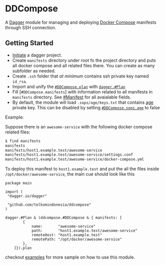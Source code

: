 # DDCompose

A [Dagger](https://dagger.io/) module for managing and deploying [Docker Compose](https://docs.docker.com/compose/) manifests through SSH connection.

## Getting Started

- [Initiate](https://docs.dagger.io/1239/making-reusable-package#create-the-base-dagger-project) a dagger project.
- Create `manifests` directory under root fo the project directory and puts all docker compose and all related files there. You can create as many subfolder as needed.
- Create `.ssh` folder that _at minimum_ contains ssh private key named `id_rsa`.
- Import and unify the [`#DDCompose.plan`](./ddcompose.cue#L15) with [`dagger.#Plan`](https://docs.dagger.io/1202/plan)
- Fill [`#DDCompose.manifests`] with information related to all manifests in `manifests` directory. See [#Manifest](./input.cue#L8) for all avaialable fields.
- By default, the module will load `.sops/age/keys.txt` that contains [age](https://github.com/FiloSottile/age) private key. This can be disabled by setting [`#DDCompose.sops.age`](./ddcompose.cue#L11) to false

Example:

Suppose there is an `awesome-service` with the following docker compose related files:

```bash
$ find manifests 
manifests
manifests/host1.example.test/awesome-service
manifests/host1.example.test/awesome-service/settings.conf
manifests/host1.example.test/awesome-service/docker-compose.yml
```

To deploy this manifest to `host1.example.test` and put the all the files inside `/opt/docker/awesome-service`, the main cue should look like this

```cue
package main

import (
 "dagger.io/dagger"

 "github.com/telkomindonesia/ddcompose"
)

dagger.#Plan & (ddcompose.#DDCompose & { manifests: [
        {   
            name:       "awesome-service"
            path:       "host1.example.test/awesome-service"
            remoteHost: "host1.example.test"
            remotePath: "/opt/docker/awesome-service"
        },
    ]}).plan
```

checkout [examples](./examples/) for more sample on how to use this module.
